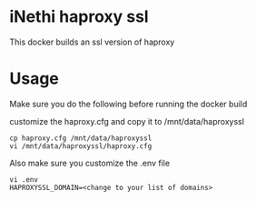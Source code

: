 # iNethi haproxy ssl

This docker builds an ssl version of haproxy

# Usage
Make sure you do the following before running the docker build

customize the haproxy.cfg and copy it to /mnt/data/haproxyssl  
```
cp haproxy.cfg /mnt/data/haproxyssl
vi /mnt/data/haproxyssl/haproxy.cfg
```
Also make sure you customize the .env file
```
vi .env
HAPROXYSSL_DOMAIN=<change to your list of domains>
```
